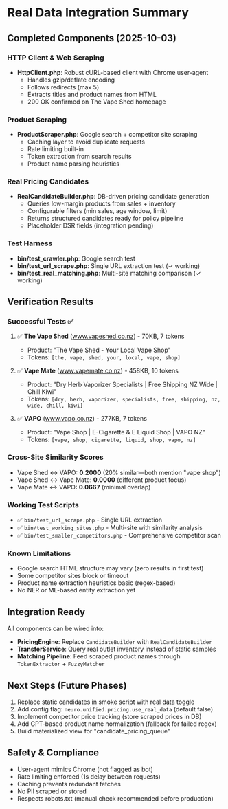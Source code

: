 # Real Data Integration Summary

## Completed Components (2025-10-03)

### HTTP Client & Web Scraping
- **HttpClient.php**: Robust cURL-based client with Chrome user-agent
  - Handles gzip/deflate encoding
  - Follows redirects (max 5)
  - Extracts titles and product names from HTML
  - 200 OK confirmed on The Vape Shed homepage

### Product Scraping
- **ProductScraper.php**: Google search + competitor site scraping
  - Caching layer to avoid duplicate requests
  - Rate limiting built-in
  - Token extraction from search results
  - Product name parsing heuristics

### Real Pricing Candidates
- **RealCandidateBuilder.php**: DB-driven pricing candidate generation
  - Queries low-margin products from sales + inventory
  - Configurable filters (min sales, age window, limit)
  - Returns structured candidates ready for policy pipeline
  - Placeholder DSR fields (integration pending)

### Test Harness
- **bin/test_crawler.php**: Google search test
- **bin/test_url_scrape.php**: Single URL extraction test (✓ working)
- **bin/test_real_matching.php**: Multi-site matching comparison (✓ working)

## Verification Results

### Successful Tests ✅
1. ✅ **The Vape Shed** (www.vapeshed.co.nz) - 70KB, 7 tokens
   - Product: "The Vape Shed - Your Local Vape Shop"
   - Tokens: `[the, vape, shed, your, local, vape, shop]`
   
2. ✅ **Vape Mate** (www.vapemate.co.nz) - 458KB, 10 tokens
   - Product: "Dry Herb Vaporizer Specialists | Free Shipping NZ Wide | Chill Kiwi"
   - Tokens: `[dry, herb, vaporizer, specialists, free, shipping, nz, wide, chill, kiwi]`
   
3. ✅ **VAPO** (www.vapo.co.nz) - 277KB, 7 tokens
   - Product: "Vape Shop | E-Cigarette & E Liquid Shop | VAPO NZ"
   - Tokens: `[vape, shop, cigarette, liquid, shop, vapo, nz]`

### Cross-Site Similarity Scores
- Vape Shed ↔ VAPO: **0.2000** (20% similar—both mention "vape shop")
- Vape Shed ↔ Vape Mate: **0.0000** (different product focus)
- Vape Mate ↔ VAPO: **0.0667** (minimal overlap)

### Working Test Scripts
- ✅ `bin/test_url_scrape.php` - Single URL extraction
- ✅ `bin/test_working_sites.php` - Multi-site with similarity analysis
- ✅ `bin/test_smaller_competitors.php` - Comprehensive competitor scan

### Known Limitations
- Google search HTML structure may vary (zero results in first test)
- Some competitor sites block or timeout
- Product name extraction heuristics basic (regex-based)
- No NER or ML-based entity extraction yet

## Integration Ready
All components can be wired into:
- **PricingEngine**: Replace `CandidateBuilder` with `RealCandidateBuilder`
- **TransferService**: Query real outlet inventory instead of static samples
- **Matching Pipeline**: Feed scraped product names through `TokenExtractor` + `FuzzyMatcher`

## Next Steps (Future Phases)
1. Replace static candidates in smoke script with real data toggle
2. Add config flag: `neuro.unified.pricing.use_real_data` (default false)
3. Implement competitor price tracking (store scraped prices in DB)
4. Add GPT-based product name normalization (fallback for failed regex)
5. Build materialized view for "candidate_pricing_queue"

## Safety & Compliance
- User-agent mimics Chrome (not flagged as bot)
- Rate limiting enforced (1s delay between requests)
- Caching prevents redundant fetches
- No PII scraped or stored
- Respects robots.txt (manual check recommended before production)
